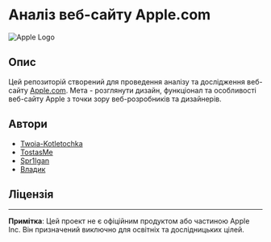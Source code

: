 # Аналіз веб-сайту Apple.com

![Apple Logo](https://w7.pngwing.com/pngs/121/286/png-transparent-apple-logo-computer-icons-apple-logo-company-heart-logo.png)

## Опис

Цей репозиторій створений для проведення аналізу та дослідження веб-сайту [Apple.com](https://www.apple.com/). Мета - розглянути дизайн, функціонал та особливості веб-сайту Apple з точки зору веб-розробників та дизайнерів.

## Автори

- [Twoia-Kotletochka](https://github.com/Twoia-Kotletochka)
- [TostasMe](https://github.com/TostasMe)
- [Spr1Igan](https://github.com/Spr1Igan)
- [Владик]()
## Ліцензія

---
**Примітка**: Цей проект не є офіційним продуктом або частиною Apple Inc. Він призначений виключно для освітніх та дослідницьких цілей.
